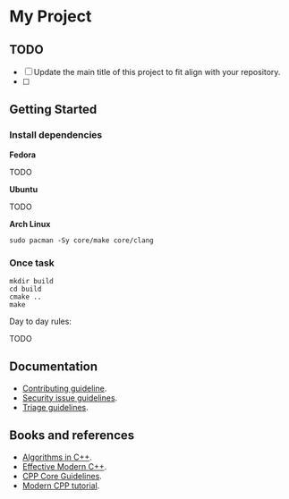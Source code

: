 # My Project

## TODO

- [ ] Update the main title of this project to fit align with your repository.
- [ ] 

## Getting Started

### Install dependencies

**Fedora**

TODO

**Ubuntu**

TODO

**Arch Linux**

```raw
sudo pacman -Sy core/make core/clang
```


### Once task

```raw
mkdir build
cd build
cmake ..
make
```

Day to day rules:

TODO

## Documentation

- [Contributing guideline](docs/CONTRIBUTING.md).
- [Security issue guidelines](docs/SECURITY.md).
- [Triage guidelines](docs/TRIAGE.md).

## Books and references

- [Algorithms in C++](https://www.amazon.com/Algorithms-Parts-1-4-Fundamentals-Structure/dp/0201350882).
- [Effective Modern C++](https://www.amazon.com/Effective-Modern-C-Scott-Meyers/dp/9351109054).
- [CPP Core Guidelines](https://isocpp.github.io/CppCoreGuidelines/CppCoreGuidelines).
- [Modern CPP tutorial](https://github.com/changkun/modern-cpp-tutorial).

